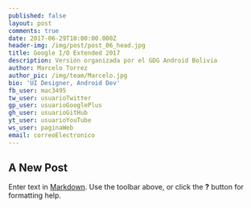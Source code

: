 ```yaml
---
published: false
layout: post
comments: true
date: 2017-06-29T10:00:00.000Z
header-img: /img/post/post_06_head.jpg
title: Google I/O Extended 2017
description: Versión organizada por el GDG Android Bolivia
author: Marcelo Torrez
author_pic: /img/team/Marcelo.jpg
bio: 'UI Designer, Android Dev'
fb_user: mac3495
tw_user: usuarioTwitter
gp_user: usuarioGooglePlus
gh_user: usuarioGitHub
yt_user: usuarioYouTube
ws_user: paginaWeb
email: correoElectronico
---
```

## A New Post

Enter text in [Markdown](http://daringfireball.net/projects/markdown/). Use the toolbar above, or click the **?** button for formatting help.
